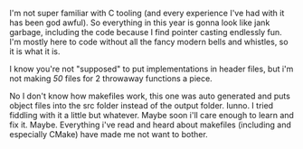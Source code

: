 I'm not super familiar with C tooling (and every experience I've had with it has been god awful). So everything in this year is gonna look like jank garbage, including the code because I find pointer casting endlessly fun. I'm mostly here to code without all the fancy modern bells and whistles, so it is what it is.

I know you're not "supposed" to put implementations in header files, but i'm not making *50* files for 2 throwaway functions a piece.

No I don't know how makefiles work, this one was auto generated and puts object files into the src folder instead of the output folder. Iunno. I tried fiddling with it a little but whatever. Maybe soon i'll care enough to learn and fix it. Maybe. Everything i've read and heard about makefiles (including and especially CMake) have made me not want to bother.